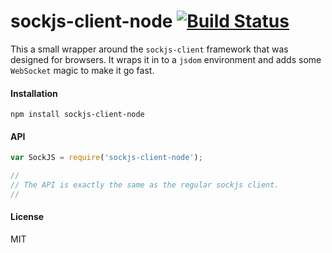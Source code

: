 # sockjs-client-node [![Build Status](https://travis-ci.org/3rd-Eden/sockjs-client-node.png)](https://travis-ci.org/3rd-Eden/sockjs-client-node)

This a small wrapper around the `sockjs-client` framework that was designed for
browsers. It wraps it in to a `jsdom` environment and adds some `WebSocket`
magic to make it go fast.

#### Installation

```
npm install sockjs-client-node
```

#### API

```js
var SockJS = require('sockjs-client-node');

//
// The API is exactly the same as the regular sockjs client.
//
```

#### License

MIT
